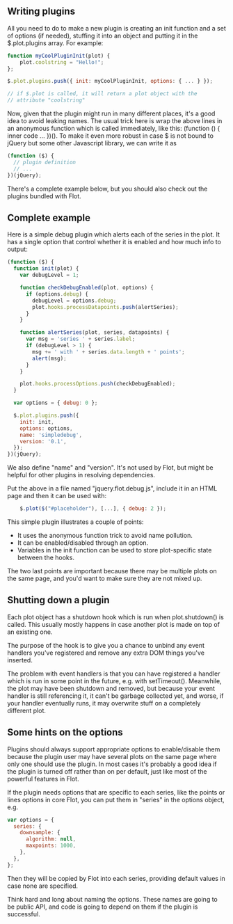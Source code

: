 ## Writing plugins

All you need to do to make a new plugin is creating an init function
and a set of options (if needed), stuffing it into an object and
putting it in the \$.plot.plugins array. For example:

```js
function myCoolPluginInit(plot) {
    plot.coolstring = "Hello!";
};

$.plot.plugins.push({ init: myCoolPluginInit, options: { ... } });

// if $.plot is called, it will return a plot object with the
// attribute "coolstring"
```

Now, given that the plugin might run in many different places, it's
a good idea to avoid leaking names. The usual trick here is wrap the
above lines in an anonymous function which is called immediately, like
this: (function () { inner code ... })(). To make it even more robust
in case \$ is not bound to jQuery but some other Javascript library, we
can write it as

```js
(function ($) {
  // plugin definition
  // ...
})(jQuery);
```

There's a complete example below, but you should also check out the
plugins bundled with Flot.

## Complete example

Here is a simple debug plugin which alerts each of the series in the
plot. It has a single option that control whether it is enabled and
how much info to output:

```js
(function ($) {
  function init(plot) {
    var debugLevel = 1;

    function checkDebugEnabled(plot, options) {
      if (options.debug) {
        debugLevel = options.debug;
        plot.hooks.processDatapoints.push(alertSeries);
      }
    }

    function alertSeries(plot, series, datapoints) {
      var msg = 'series ' + series.label;
      if (debugLevel > 1) {
        msg += ' with ' + series.data.length + ' points';
        alert(msg);
      }
    }

    plot.hooks.processOptions.push(checkDebugEnabled);
  }

  var options = { debug: 0 };

  $.plot.plugins.push({
    init: init,
    options: options,
    name: 'simpledebug',
    version: '0.1',
  });
})(jQuery);
```

We also define "name" and "version". It's not used by Flot, but might
be helpful for other plugins in resolving dependencies.

Put the above in a file named "jquery.flot.debug.js", include it in an
HTML page and then it can be used with:

```js
    $.plot($("#placeholder"), [...], { debug: 2 });
```

This simple plugin illustrates a couple of points:

- It uses the anonymous function trick to avoid name pollution.
- It can be enabled/disabled through an option.
- Variables in the init function can be used to store plot-specific
  state between the hooks.

The two last points are important because there may be multiple plots
on the same page, and you'd want to make sure they are not mixed up.

## Shutting down a plugin

Each plot object has a shutdown hook which is run when plot.shutdown()
is called. This usually mostly happens in case another plot is made on
top of an existing one.

The purpose of the hook is to give you a chance to unbind any event
handlers you've registered and remove any extra DOM things you've
inserted.

The problem with event handlers is that you can have registered a
handler which is run in some point in the future, e.g. with
setTimeout(). Meanwhile, the plot may have been shutdown and removed,
but because your event handler is still referencing it, it can't be
garbage collected yet, and worse, if your handler eventually runs, it
may overwrite stuff on a completely different plot.

## Some hints on the options

Plugins should always support appropriate options to enable/disable
them because the plugin user may have several plots on the same page
where only one should use the plugin. In most cases it's probably a
good idea if the plugin is turned off rather than on per default, just
like most of the powerful features in Flot.

If the plugin needs options that are specific to each series, like the
points or lines options in core Flot, you can put them in "series" in
the options object, e.g.

```js
var options = {
  series: {
    downsample: {
      algorithm: null,
      maxpoints: 1000,
    },
  },
};
```

Then they will be copied by Flot into each series, providing default
values in case none are specified.

Think hard and long about naming the options. These names are going to
be public API, and code is going to depend on them if the plugin is
successful.
